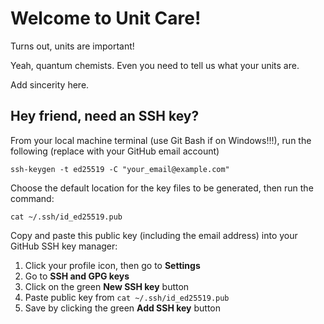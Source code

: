 # Welcome to Unit Care!

Turns out, units are important!

Yeah, quantum chemists. Even you need to tell us what your units are.

Add sincerity here.

## Hey friend, need an SSH key?
From your local machine terminal (use Git Bash if on Windows!!!), run the following (replace with your GitHub email account)
```
ssh-keygen -t ed25519 -C "your_email@example.com"
```

Choose the default location for the key files to be generated,
then run the command:
```
cat ~/.ssh/id_ed25519.pub
```

Copy and paste this public key (including the email address) into your GitHub SSH key manager:
1. Click your profile icon, then go to **Settings**
2. Go to **SSH and GPG keys**
3. Click on the green **New SSH key** button
4. Paste public key from `cat ~/.ssh/id_ed25519.pub`
5. Save by clicking the green **Add SSH key** button

